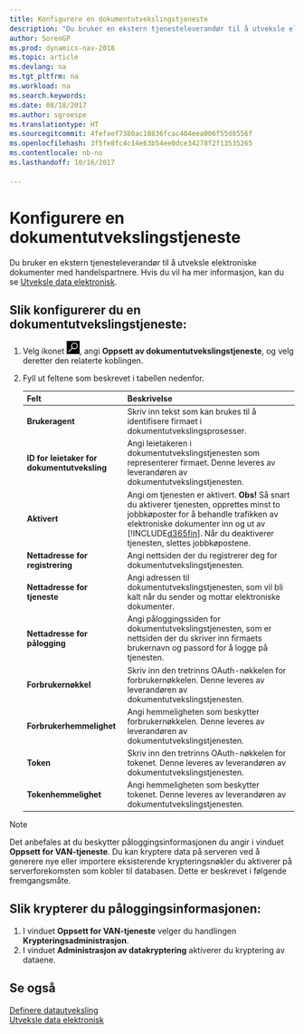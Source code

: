```yaml
---
title: Konfigurere en dokumentutvekslingstjeneste
description: "Du bruker en ekstern tjenesteleverandør til å utveksle elektroniske dokumenter med handelspartnere."
author: SorenGP
ms.prod: dynamics-nav-2018
ms.topic: article
ms.devlang: na
ms.tgt_pltfrm: na
ms.workload: na
ms.search.keywords: 
ms.date: 08/18/2017
ms.author: sgroespe
ms.translationtype: HT
ms.sourcegitcommit: 4fefaef7380ac10836fcac404eea006f55d8556f
ms.openlocfilehash: 3f5fe8fc4c14e63b54ee0dce34278f2f13535265
ms.contentlocale: nb-no
ms.lasthandoff: 10/16/2017

---
```

# <a name="how-to-set-up-a-document-exchange-service"></a>Konfigurere en dokumentutvekslingstjeneste
Du bruker en ekstern tjenesteleverandør til å utveksle elektroniske dokumenter med handelspartnere. Hvis du vil ha mer informasjon, kan du se [Utveksle data elektronisk](across-data-exchange.md).  

## <a name="to-set-up-a-document-exchange-service"></a>Slik konfigurerer du en dokumentutvekslingstjeneste:  
1. Velg ikonet ![Søk etter side eller rapport](media/ui-search/search_small.png "Søk etter side eller rapport"), angi **Oppsett av dokumentutvekslingstjeneste**, og velg deretter den relaterte koblingen.  
2. Fyll ut feltene som beskrevet i tabellen nedenfor.  

    |Felt|Beskrivelse|  
    |---------------------------------|---------------------------------------|  
    |**Brukeragent**|Skriv inn tekst som kan brukes til å identifisere firmaet i dokumentutvekslingsprosesser.|  
    |**ID for leietaker for dokumentutveksling**|Angi leietakeren i dokumentutvekslingstjenesten som representerer firmaet. Denne leveres av leverandøren av dokumentutvekslingstjenesten.|  
    |**Aktivert**|Angi om tjenesten er aktivert. **Obs!** Så snart du aktiverer tjenesten, opprettes minst to jobbkøposter for å behandle trafikken av elektroniske dokumenter inn og ut av [!INCLUDE[d365fin](includes/d365fin_md.md)]. Når du deaktiverer tjenesten, slettes jobbkøpostene.|  
    |**Nettadresse for registrering**|Angi nettsiden der du registrerer deg for dokumentutvekslingstjenesten.|  
    |**Nettadresse for tjeneste**|Angi adressen til dokumentutvekslingstjenesten, som vil bli kalt når du sender og mottar elektroniske dokumenter.|  
    |**Nettadresse for pålogging**|Angi påloggingssiden for dokumentutvekslingstjenesten, som er nettsiden der du skriver inn firmaets brukernavn og passord for å logge på tjenesten.|  
    |**Forbrukernøkkel**|Skriv inn den tretrinns OAuth-nøkkelen for forbrukernøkkelen. Denne leveres av leverandøren av dokumentutvekslingstjenesten.|  
    |**Forbrukerhemmelighet**|Angi hemmeligheten som beskytter forbrukernøkkelen. Denne leveres av leverandøren av dokumentutvekslingstjenesten.|  
    |**Token**|Skriv inn den tretrinns OAuth-nøkkelen for tokenet. Denne leveres av leverandøren av dokumentutvekslingstjenesten.|  
    |**Tokenhemmelighet**|Angi hemmeligheten som beskytter tokenet. Denne leveres av leverandøren av dokumentutvekslingstjenesten.|  

> [!NOTE]  
>  Det anbefales at du beskytter påloggingsinformasjonen du angir i vinduet **Oppsett for VAN-tjeneste**. Du kan kryptere data på serveren ved å generere nye eller importere eksisterende krypteringsnøkler du aktiverer på serverforekomsten som kobler til databasen. Dette er beskrevet i følgende fremgangsmåte.  

## <a name="to-encrypt-your-logon-information"></a>Slik krypterer du påloggingsinformasjonen:  
1. I vinduet **Oppsett for VAN-tjeneste** velger du handlingen **Krypteringsadministrasjon**.  
2. I vinduet **Administrasjon av datakryptering** aktiverer du kryptering av dataene. <!--For more information, see [Manage Data Encryption](../manage-data-encryption.md).-->  

## <a name="see-also"></a>Se også  
[Definere datautveksling](across-set-up-data-exchange.md)  
[Utveksle data elektronisk](across-data-exchange.md)

